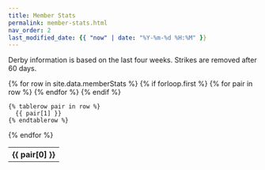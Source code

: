 ```yaml
---
title: Member Stats
permalink: member-stats.html
nav_order: 2
last_modified_date: {{ "now" | date: "%Y-%m-%d %H:%M" }}
---
```


Derby information is based on the last four weeks.  Strikes are removed after 60 days.

<table>
  {% for row in site.data.memberStats %}
    {% if forloop.first %}
    <tr>
      {% for pair in row %}
        <th>{{ pair[0] }}</th>
      {% endfor %}
    </tr>
    {% endif %}

    {% tablerow pair in row %}
      {{ pair[1] }}
    {% endtablerow %}
  {% endfor %}
</table>
